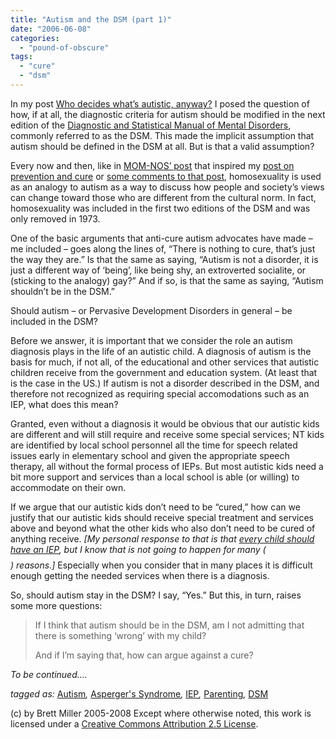```yaml
---
title: "Autism and the DSM (part 1)"
date: "2006-06-08"
categories: 
  - "pound-of-obscure"
tags: 
  - "cure"
  - "dsm"
---
```


In my post [Who decides what’s autistic, anyway?](http://29marbles.blogspot.com/2006/05/who-decides-whats-autistic-anyway.html) I posed the question of how, if at all, the diagnostic criteria for autism should be modified in the next edition of the [Diagnostic and Statistical Manual of Mental Disorders](http://en.wikipedia.org/wiki/Diagnostic_and_Statistical_Manual_of_Mental_Disorders), commonly referred to as the DSM. This made the implicit assumption that autism should be defined in the DSM at all. But is that a valid assumption?  
  
Every now and then, like in [MOM-NOS’ post](http://momnos.blogspot.com/2006/06/revolutionary-parenting.html) that inspired my [post on prevention and cure](http://29marbles.blogspot.com/2006/06/parents-thoughts-on-cure-and.html) or [some comments to that post](http://www.haloscan.com/comments/gbrettmiller/114960050922189448/), homosexuality is used as an analogy to autism as a way to discuss how people and society’s views can change toward those who are different from the cultural norm. In fact, homosexuality was included in the first two editions of the DSM and was only removed in 1973. 
  
One of the basic arguments that anti-cure autism advocates have made – me included – goes along the lines of, “There is nothing to cure, that’s just the way they are.” Is that the same as saying, “Autism is not a disorder, it is just a different way of ‘being’, like being shy, an extroverted socialite, or (sticking to the analogy) gay?” And if so, is that the same as saying, “Autism shouldn’t be in the DSM.”  
  
Should autism – or Pervasive Development Disorders in general – be included in the DSM?  
  
Before we answer, it is important that we consider the role an autism diagnosis plays in the life of an autistic child. A diagnosis of autism is the basis for much, if not all, of the educational and other services that autistic children receive from the government and education system. (At least that is the case in the US.) If autism is not a disorder described in the DSM, and therefore not recognized as requiring special accomodations such as an IEP, what does this mean?  
  
Granted, even without a diagnosis it would be obvious that our autistic kids are different and will still require and receive some special services; NT kids are identified by local school personnel all the time for speech related issues early in elementary school and given the appropriate speech therapy, all without the formal process of IEPs. But most autistic kids need a bit more support and services than a local school is able (or willing) to accommodate on their own.  
  
If we argue that our autistic kids don’t need to be “cured,” how can we justify that our autistic kids should receive special treatment and services above and beyond what the other kids who also don’t need to be cured of anything receive. _\[My personal response to that is that [every child should have an IEP](http://29marbles.blogspot.com/2005/10/why-doesnt-every-child-have-iep.html), but I know that is not going to happen for many ($$$$) reasons.\]_ Especially when you consider that in many places it is difficult enough getting the needed services when there is a diagnosis.  
  
So, should autism stay in the DSM? I say, “Yes.” But this, in turn, raises some more questions:

> If I think that autism should be in the DSM, am I not admitting that there is something ‘wrong’ with my child?  
>   
> And if I’m saying that, how can argue against a cure?

_To be continued…._  
  
_tagged as:_ [Autism](http://technorati.com/tag/autism)_,_ [Asperger's Syndrome](http://technorati.com/tag/asperger%27s)_,_ [IEP](http://technorati.com/tag/IEP)_,_ [Parenting](http://technorati.com/tag/parenting)_,_ [DSM](http://technorati.com/tag/DSM)

(c) by Brett Miller 2005-2008 Except where otherwise noted, this work is licensed under a [Creative Commons Attribution 2.5 License](http://creativecommons.org/licenses/by/2.5/).
